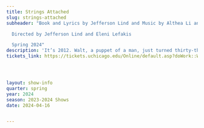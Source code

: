 ```yaml
---
title: Strings Attached
slug: strings-attached
subheader: "Book and Lyrics by Jefferson Lind and Music by Althea Li and Adrian Lo

  Directed by Jefferson Lind and Eleni Lefakis

  Spring 2024"
description: 'It’s 2012. Walt, a puppet of a man, just turned thirty-three. Jason and Amy’s tenth anniversary is tomorrow. And Dallas Richman‘s debts have come to collect. Strings Attached is the tale of one puppet’s journey of self discovery, two lovers’ engagement, and one oil baron’s path to redemption. Good times and laughs are sure to be had by all.'
tickets_link: https://tickets.uchicago.edu/Online/default.asp?doWork::WScontent::loadArticle=Load&BOparam::WScontent::loadArticle::article_id=04B96538-7B64-48B5-8B9A-879D3F21EE42




layout: show-info
quarter: spring
year: 2024
season: 2023-2024 Shows
date: 2024-04-16


---
```

